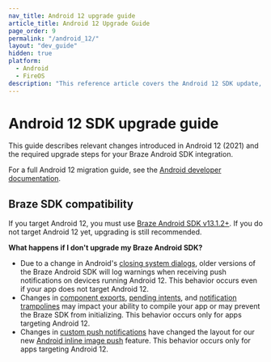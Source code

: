 ```yaml
---
nav_title: Android 12 upgrade guide
article_title: Android 12 Upgrade Guide
page_order: 9
permalink: "/android_12/"
layout: "dev_guide"
hidden: true
platform: 
  - Android
  - FireOS
description: "This reference article covers the Android 12 SDK update, highlighting changes such as deep linking, SDK compatibility, and more."
---
```


# Android 12 SDK upgrade guide

This guide describes relevant changes introduced in Android 12 (2021) and the required upgrade steps for your Braze Android SDK integration.

For a full Android 12 migration guide, see the [Android developer documentation](https://developer.android.com/about/versions/12).

## Braze SDK compatibility

If you target Android 12, you must use [Braze Android SDK v13.1.2+](https://github.com/braze-inc/braze-android-sdk/blob/master/CHANGELOG.md#1312). If you do not target Android 12 yet, upgrading is still recommended.

**What happens if I don't upgrade my Braze Android SDK?**

* Due to a change in Android's [closing system dialogs](https://developer.android.com/about/versions/12/behavior-changes-all#close-system-dialogs), older versions of the Braze Android SDK will log warnings when receiving push notifications on devices running Android 12. This behavior occurs even if your app does not target Android 12.
* Changes in [component exports](https://developer.android.com/about/versions/12/behavior-changes-12#exported), [pending intents](https://developer.android.com/about/versions/12/behavior-changes-12#pending-intent-mutability), and [notification trampolines](https://developer.android.com/about/versions/12/behavior-changes-12#notification-trampolines) may impact your ability to compile your app or may prevent the Braze SDK from initializing. This behavior occurs only for apps targeting Android 12.
* Changes in [custom push notifications](https://developer.android.com/about/versions/12/behavior-changes-12#custom-notifications) have changed the layout for our new [Android inline image push]({{site.baseurl}}/developer_guide/push_notifications/customization/?sdktab=android#android_sending-inline-images) feature. This behavior occurs only for apps targeting Android 12.

